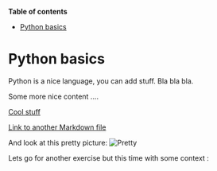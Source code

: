 <!-- START doctoc generated TOC please keep comment here to allow auto update -->
<!-- DON'T EDIT THIS SECTION, INSTEAD RE-RUN doctoc TO UPDATE -->
**Table of contents**

- [Python basics](#python-basics)

<!-- END doctoc generated TOC please keep comment here to allow auto update -->

# Python basics

Python is a nice language, you can add stuff. Bla bla bla.

Some more nice content ....

[Cool stuff](http://gitbook.io)

[Link to another Markdown file](./xyz/file.md)

And look at this pretty picture:
![Pretty](../assets/my-pretty-picture.png "Pretty")

Lets go for another exercise but this time with some context :
